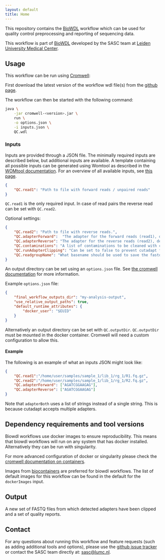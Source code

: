 ```yaml
---
layout: default
title: Home
---
```


This repository contains the [BioWDL](https://github.com/biowdl)
workflow which can be used for quality control preprocessing and 
reporting of sequencing data.

This workflow is part of [BioWDL](https://biowdl.github.io/)
developed by the SASC team
at [Leiden University Medical Center](https://www.lumc.nl/).

## Usage
This workflow can be run using
[Cromwell](http://cromwell.readthedocs.io/en/stable/):

First download the latest version of the workflow wdl file(s)
from the
[github page](https://github.com/biowdl/QC).

The workflow can then be started with the following command:
```bash
java \
    -jar cromwell-<version>.jar \
    run \
    -o options.json \
    -i inputs.json \
    QC.wdl
```

### Inputs
Inputs are provided through a JSON file. The minimally required inputs are
described below, but additional inputs are available.
A template containing all possible inputs can be generated using
Womtool as described in the
[WOMtool documentation](http://cromwell.readthedocs.io/en/stable/WOMtool/).
For an overview of all available inputs, see [this page](./inputs.html).

```JSON
{
    "QC.read1": "Path to file with forward reads / unpaired reads"
}
```
`QC.read1` is the only required input. In case of read pairs the reverse
read can be set with `QC.read2`. 

Optional settings:
```JSON
{
    "QC.read2": "Path to file with reverse reads.",
    "QC.adapterForward":  "The adapter for the forward reads (read1), default = \"AGATCGGAAGAG\".",
    "QC.adapterReverse": "The adapter for the reverse reads (read2), default = \"AGATCGGAAGAG\".",
    "QC.contaminations": "A list of contaminations to be cleaned with cutadapt (Optional).",
    "QC.runAdapterClipping": "Can be set to false to prevent cutadapt from running.",
    "QC.readgroupName": "What basename should be used to save the fastq files. By default will use the name of the fastq as in <name>.fq.gz.",
}
```

An output directory can be set using an `options.json` file. See [the
cromwell documentation](
https://cromwell.readthedocs.io/en/stable/wf_options/Overview/) for more
information.

Example `options.json` file:
```JSON
{
    "final_workflow_outputs_dir": "my-analysis-output",
    "use_relative_output_paths": true,
    "default_runtime_attributes": {
        "docker_user": "$EUID"
    }
}
```

Alternatively an output directory can be set with `QC.outputDir`.
`QC.outputDir` must be mounted in the docker container. Cromwell will
need a custom configuration to allow this.

#### Example
The following is an example of what an inputs JSON might look like:
```JSON
{
    "QC.read1":"/home/user/samples/sample_1/lib_1/rg_1/R1.fq.gz",
    "QC.read2":"/home/user/samples/sample_1/lib_1/rg_1/R2.fq.gz",
    "QC.adapterForward": ["AGATCGGAAGAG"],
    "QC.adapterReverse": ["AGATCGGAAGAG"]
}
```

Note that `adapterBoth` uses a list of strings instead of a single string.
This is because cutadapt accepts multiple adapters.

## Dependency requirements and tool versions
Biowdl workflows use docker images to ensure reproducibility. This
means that biowdl workflows will run on any system that has docker
installed. Alternatively they can be run with singularity.

For more advanced configuration of docker or singularity please check
the [cromwell documentation on containers](
https://cromwell.readthedocs.io/en/stable/tutorials/Containers/).

Images from [biocontainers](https://biocontainers.pro) are preferred for
biowdl workflows. The list of default images for this workflow can be
found in the default for the `dockerImages` input.

## Output
A new set of FASTQ files from which detected adapters have been clipped and a
set of quality reports.

## Contact
<p>
  <!-- Obscure e-mail address for spammers -->
For any questions about running this workflow and feature requests (such as
adding additional tools and options), please use the
<a href='https://github.com/biowdl/QC/issues'>github issue tracker</a>
or contact the SASC team directly at: 
<a href='&#109;&#97;&#105;&#108;&#116;&#111;&#58;&#115;&#97;&#115;&#99;&#64;&#108;&#117;&#109;&#99;&#46;&#110;&#108;'>
&#115;&#97;&#115;&#99;&#64;&#108;&#117;&#109;&#99;&#46;&#110;&#108;</a>.
</p>
